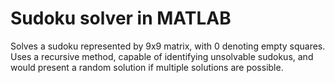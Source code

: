 # Sudoku solver in MATLAB
Solves a sudoku represented by 9x9 matrix, with 0 denoting empty squares. Uses a recursive method, capable of identifying unsolvable sudokus, and would present a random solution if multiple solutions are possible.
